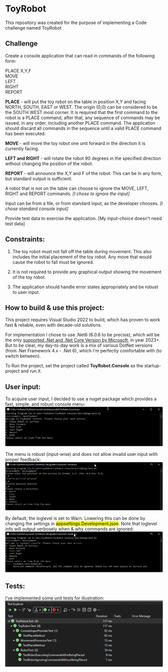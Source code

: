 # ToyRobot
This repository was created for the purpose of implementing a Code challenge named ToyRobot

## Challenge
Create a console application that can read in commands of the following form:

PLACE X,Y,F<br>
MOVE<br>
LEFT<br>
RIGHT<br>
REPORT<br>

<b>PLACE</b> - will put the toy robot on the table in position X,Y and facing NORTH, SOUTH, EAST or WEST. The origin (0,0)
can be considered to be the SOUTH WEST most corner. It is required that the first command to the robot is a PLACE
command, after that, any sequence of commands may be issued, in any order, including another PLACE command. The
application should discard all commands in the sequence until a valid PLACE command has been executed. 

<b>MOVE</b> - will move the toy robot one unit forward in the direction it is currently facing.<br>

<b>LEFT and RIGHT </b> - will rotate the robot 90 degrees in the specified direction without changing the position of the
robot.<br> 

<b>REPORT</b> - will announce the X,Y and F of the robot. This can be in any form, but standard output is sufficient.

A robot that is not on the table can choose to ignore the MOVE, LEFT, RIGHT and REPORT commands. <i>[I chose to ignore the input]</i> 

Input can be from a file, or from standard input, as the developer chooses. <i>[I chose standard console input]</i>

Provide test data to exercise the application. [My input-choice doesn't need test data]

## Constraints:

1. The toy robot must not fall off the table during movement. This also includes the initial placement of the toy robot. Any
move that would cause the robot to fall must be ignored.

2. It is not required to provide any graphical output showing the movement of the toy robot.
3. The application should handle error states appropriately and be robust to user input.

## How to build & use this project:

This project requires Visual Studio 2022 to build, which has proven to work fast & reliable, even with decade-old solutions.

For implementation I chose to use .Net6 (6.0.6 to be precise), which will be the only [supported .Net and .Net Core Version by Microsoft](https://docs.microsoft.com/en-us/lifecycle/products/microsoft-net-and-net-core), in year 2023+. But to be clear, my day-to-day work is a mix of various DotNet versions (from .Net Framework 4.x - .Net 6), which I'm perfectly comfortable with (to switch between).

To Run the project, set the project called <b>ToyRobot.Console</b> as the startup-project and run it.<br>

## User input:
To acquire user input, I decided to use a nuget package which provides a fast, simple, and robust console menu:
![Startup Console](Readme/startup.console.png)

The menu is robust (input-wise) and does not allow invalid user input with proper feedback: ![invalid input](Readme/console.invalidinput.png)

By default, the loglevel is set to Warn. Lowering this can be done by changing the settings in <mark>appsettings.Development.json</mark>. Note that loglevel info will output verbosely when & why commands are ignored: ![verbose logging](Readme/console.moreinfo.png)

## Tests:
I've implemented some unit tests for illustration: <br>
![Tests](Readme/tests.png)










